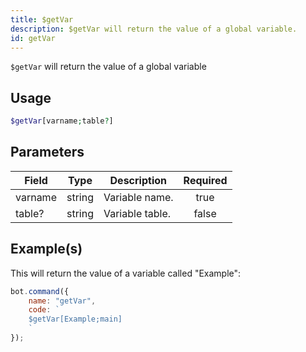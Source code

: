 ```yaml
---
title: $getVar
description: $getVar will return the value of a global variable.
id: getVar
---
```


`$getVar` will return the value of a global variable

## Usage

```php
$getVar[varname;table?]
```

## Parameters

| Field   | Type   | Description     | Required |
| ------- | ------ | --------------- | :------: |
| varname | string | Variable name.  |   true   |
| table?  | string | Variable table. |  false   |

## Example(s)

This will return the value of a variable called "Example":

```javascript
bot.command({
    name: "getVar",
    code: `
    $getVar[Example;main]
    `
});
```